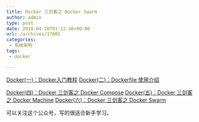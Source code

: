 ```yaml
---
title: Docker 三剑客之 Docker Swarm
author: admin
type: post
date: 2018-04-28T01:12:16+00:00
url: /archives/17805
categories:
 - 系统架构
tags:
 - docker

---
```

[Docker(一)：Docker入门教程](https://mp.weixin.qq.com/s?__biz=MzI4NDY5Mjc1Mg==&mid=2247484517&idx=1&sn=fefa04a44381b98014d93325146db970&chksm=ebf6dc1adc81550c0f06b1d643f857ef9376304ff378301fd6c756827a471b45bb2b72e417ae&scene=21#wechat_redirect)
[Docker(二)：Dockerfile 使用介绍][1]

[Docker(四)：Docker 三剑客之 Docker Compose](https://mp.weixin.qq.com/s?__biz=MzI4NDY5Mjc1Mg==&mid=2247484553&idx=1&sn=afef6c6643eed47d7b8ad46799ba3bd3&chksm=ebf6dcf6dc8155e0dca657bcc0a60ebc4872c05794f91d0f95d28455674f5200a2a9c0bc6c28&scene=21#wechat_redirect) [Docker(五)：Docker 三剑客之 Docker Machine](https://mp.weixin.qq.com/s?__biz=MzI4NDY5Mjc1Mg==&mid=2247484567&idx=1&sn=f8715a33a05dd5028575e726ef3b19e3&chksm=ebf6dce8dc8155fe9895130e882f5db4138e5493573bc200602df343edb4f923f4ce3ab6ad5b&scene=21#wechat_redirect) [Docker(六)：Docker 三剑客之 Docker Swarm](https://mp.weixin.qq.com/s/cKRAs-H8pLQReHPew6fJoQ)

可以关注这个公众号，写的很适合新手学习。

 [1]: https://mp.weixin.qq.com/s?__biz=MzI4NDY5Mjc1Mg==&mid=2247484536&idx=1&sn=de9f934b0ad3c53a4e6e17b900333321&chksm=ebf6dc07dc8155114b2c069939f2ced49951d870bf335464f7e7b0e64d6b0aba4bfeaaf52a74&scene=21#wechat_redirect